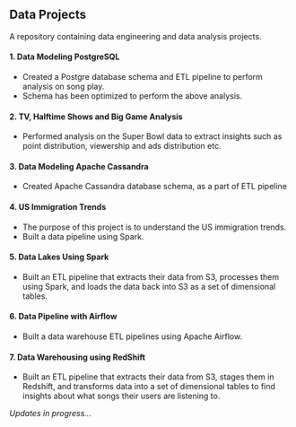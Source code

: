 ## Data Projects
A repository containing data engineering and data analysis projects.

#### 1. Data Modeling PostgreSQL
- Created a Postgre database schema and ETL pipeline to perform analysis on song play.
- Schema has been optimized to perform the above analysis.

#### 2. TV, Halftime Shows and Big Game Analysis
- Performed analysis on the Super Bowl data to extract insights such as point distribution, viewership and ads distribution etc.

#### 3. Data Modeling Apache Cassandra
- Created Apache Cassandra database schema, as a part of ETL pipeline

#### 4. US Immigration Trends
- The purpose of this project is to understand the US immigration trends.
- Built a data pipeline using Spark.

#### 5. Data Lakes Using Spark
- Built an ETL pipeline that extracts their data from S3, processes them using Spark, and loads the data back into S3 as a set of dimensional tables.

#### 6. Data Pipeline with Airflow
- Built a data warehouse ETL pipelines using Apache Airflow.  

#### 7. Data Warehousing using RedShift
- Built an ETL pipeline that extracts their data from S3, stages them in Redshift, and transforms data into a set of dimensional tables to find insights about what songs their users are listening to.  

<i>Updates in progress...</i>

